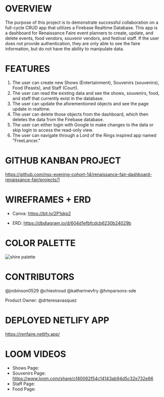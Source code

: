# OVERVIEW

The purpose of this project is to demonstrate successful collaboration on a full-cycle CRUD app that utilizes a Firebase Realtime Database. This app is a dashboard for Renaissance Faire event planners to create, update, and delete events, food vendors, souvenir vendors, and festival staff. If the user does not provide authentication, they are only able to see the faire information, but do not have the ability to manipulate data.
# FEATURES

1. The user can create new Shows (Entertainment), Souvenirs (souvenirs), Food (Feasts), and Staff (Court).
2. The user can read the existing data and see the shows, souvenirs, food, and staff that currently exist in the database.
3. The user can update the aforementioned objects and see the page update in realtime.
4. The user can delete those objects from the dashboard, which then deletes the data from the Firebase database.
5. The user can either login with Google to make changes to the data or skip login to access the read-only view.
6. The user can navigate through a Lord of the Rings inspired app named "FreeLancer."
# GITHUB KANBAN PROJECT

https://github.com/nss-evening-cohort-14/renaissance-fair-dashboard-renaissance-fair/projects/1
# WIREFRAMES + ERD

- Canva: https://bit.ly/2P1skp2

- ERD: https://dbdiagram.io/d/604d1efbfcdcb6230b24029b
# COLOR PALETTE

![shire palette](https://user-images.githubusercontent.com/67122062/111388953-2e8e2180-867e-11eb-8c0c-6f4b18d0abc9.png)
# CONTRIBUTORS

@jrobinson0529
@chiestroud
@katherinevfry
@hmparsons-sde

Product Owner: @drteresavasquez
# DEPLOYED NETLIFY APP

https://renfaire.netlify.app/
# LOOM VIDEOS

- Shows Page:
- Souvenirs Page: https://www.loom.com/share/cf40062f54c14143ab94d5c32e732e66
- Staff Page:
- Food Page:
